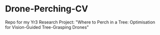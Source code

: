 # Drone-Perching-CV
Repo for my Yr3 Research Project: "Where to Perch in a Tree: Optimisation for Vision-Guided Tree-Grasping Drones"
